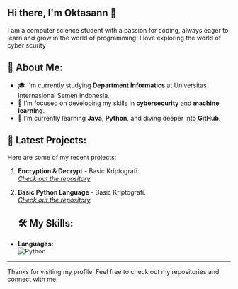 ## Hi there, I'm Oktasann 👋

I am a computer science student with a passion for coding, always eager to learn and grow in the world of programming. I love exploring the world of cyber scurity

## 🌟 About Me:
- 🎓 I'm currently studying **Department Informatics** at Universitas Internasional Semen Indonesia.
- 🚀 I’m focused on developing my skills in **cybersecurity** and **machine learning**.
- 🌱 I’m currently learning **Java**, **Python**, and diving deeper into **GitHub**.

## 💼 Latest Projects:
Here are some of my recent projects:
1. **Encryption & Decrypt** - Basic Kriptografi.  
   _[Check out the repository](https://github.com/OktaSan/encryption-decrypt.git)_

2. **Basic Python Language** - Basic Kriptografi.  
   _[Check out the repository](https://github.com/OktaSan/Python-Learning-Basic.git)_

   ## 🛠️ My Skills:
- **Languages:**  
 ![Python](https://img.shields.io/badge/Python-3776AB?style=for-the-badge&logo=python&logoColor=white)

---

Thanks for visiting my profile! Feel free to check out my repositories and connect with me.
